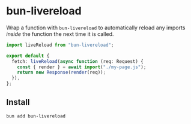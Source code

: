 # bun-livereload

Wrap a function with `bun-livereload` to automatically reload any imports _inside_ the function the next time it is called.

```ts
import liveReload from "bun-livereload";

export default {
  fetch: liveReload(async function (req: Request) {
    const { render } = await import("./my-page.js");
    return new Response(render(req));
  }),
};
```

## Install

```bash
bun add bun-livereload
```
